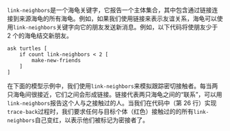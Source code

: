﻿`link-neighbors`是一个海龟关键字，它报告一个主体集合，其中包含通过链接连接到来源海龟的所有海龟。例如，如果我们使用链接来表示友谊关系，海龟可以使用`link-neighbors`关键字向它的朋友发送新消息。例如，以下代码将使朋友少于 2 个的海龟结交新朋友。



```
ask turtles [
	if count link-neighbors < 2 [
		make-new-friends
	]
]
```


在下面的模型示例中，我们使用`link-neighbors`来模拟跟踪密切接触者。每当两只海龟间很接近，它们之间会形成链接。链接代表两只海龟之间的“联系”，可以用`link-neighbors`报告这个人与之接触过的人。当我们在代码中（第 26 行）实现`trace-back`过程时，我们要求任何与目标个体（红色）接触过的的所有`link-neighbors`自己变红，以表示他们被标记为密接者了。
